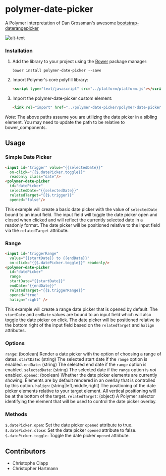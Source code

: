 polymer-date-picker
===================

A Polymer interpretation of Dan Grossman's awesome [bootstrap-daterangepicker](https://github.com/dangrossman/bootstrap-daterangepicker)

![alt-text](https://raw.githubusercontent.com/christopheclc/polymer-date-picker/master/docs/images/datepicker-with-range.png "Example of polymer-date-picker with range")

### Installation
1. Add the library to your project using the [Bower](http://bower.io/) package manager:

    ```bower install polymer-date-picker --save```

2. Import Polymer's core polyfill library:

    ```html
    <script type="text/javascript" src="../platform/platform.js"></script>
    ```

3. Import the polymer-date-picker custom element:

    ```html
    <link rel="import" href="../polymer-date-picker/polymer-date-picker.html">
    ```

*Note*: The above paths assume you are utilizing the date picker in a sibling element.  You may need to update the path to be relative to bower_components.

## Usage
### Simple Date Picker
```html
<input id="trigger" value="{{selectedDate}}" 
  on-click="{{$.datePicker.toggle}}" 
  readonly class="date"/>
<polymer-date-picker 
  id="datePicker"
  selectedDate="{{selectedDate}}" 
  relatedTarget="{{$.trigger}}" 
  opened="false"/>
```

This example will create a basic date picker with the value of `selectedDate` bound to an input field.  The input field will toggle the date picker open and closed when clicked and will reflect the currently selected date in a readonly format.  The date picker will be positioned relative to the input field via the `relatedTarget` attribute.

### Range
```html
<input id="triggerRange" 
  value="{{startDate}} to {{endDate}}" 
  on-click="{{$.datePicker.toggle}}" readonly/>
<polymer-date-picker 
  id="datePicker" 
  range 
  startDate="{{startDate}}" 
  endDate="{{endDate}}" 
  relatedTarget="{{$.triggerRange}}" 
  opened="true"
  halign="right" />
```

This example will create a range date picker that is opened by default.  The `startDate` and `endDate` values are bound to an input field which will also toggle the date picker on click.  The date picker will be positioned relative to the bottom right of the input field based on the `relatedTarget` and `halign` attributes.

### Options
`range`: (boolean) Render a date picker with the option of choosing a range of dates.
`startDate`: (string) The selected start date if the `range` option is enabled.
`endDate`: (string) The selected end date if the `range` option is enabled.
`selectedDate`: (string) The selected date if the `range` option is *not* enabled.
`opened`: (boolean) Whether the date picker elements are currently showing.  Elements are by default rendered in an overlay that is controlled by this option.
`halign`: (string|left,middle,right) The positioning of the date picker elements relative to your target element.  All vertical positioning will be at the bottom of the target.
`relatedTarget`: (object) A Polymer selector identifying the element that will be used to control the date picker overlay.

### Methods
`$.datePicker.open`: Set the date picker `opened` attribute to true.
`$.datePicker.close`: Set the date picker `opened` attribute to false.
`$.datePicker.toggle`: Toggle the date picker `opened` attribute.

## Contributors
- Christophe Clapp
- Christopher Hartmann
